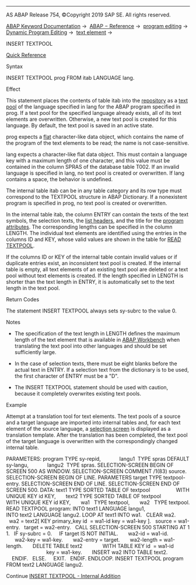   

* * *

AS ABAP Release 754, ©Copyright 2019 SAP SE. All rights reserved.

[ABAP Keyword Documentation](https://help.sap.com/doc/abapdocu_754_index_htm/7.54/en-US/abenabap.htm) →  [ABAP − Reference](https://help.sap.com/doc/abapdocu_754_index_htm/7.54/en-US/abenabap_reference.htm) →  [program editing](https://help.sap.com/doc/abapdocu_754_index_htm/7.54/en-US/abenprogram_editing.htm) →  [Dynamic Program Editing](https://help.sap.com/doc/abapdocu_754_index_htm/7.54/en-US/abenabap_language_dynamic.htm) →  [text element](https://help.sap.com/doc/abapdocu_754_index_htm/7.54/en-US/abentextpool.htm) → 

INSERT TEXTPOOL

[Quick Reference](https://help.sap.com/doc/abapdocu_754_index_htm/7.54/en-US/abapinsert_textpool_shortref.htm)

Syntax

INSERT TEXTPOOL prog FROM itab LANGUAGE lang.

Effect

This statement places the contents of table itab into the [repository](https://help.sap.com/doc/abapdocu_754_index_htm/7.54/en-US/abenrepository_glosry.htm "Glossary Entry") as a [text pool](https://help.sap.com/doc/abapdocu_754_index_htm/7.54/en-US/abentext_pool_glosry.htm "Glossary Entry") of the language specified in lang for the ABAP program specified in prog. If a text pool for the specified language already exists, all of its text elements are overwritten. Otherwise, a new text pool is created for this language. By default, the text pool is saved in an active state.

prog expects a [flat](https://help.sap.com/doc/abapdocu_754_index_htm/7.54/en-US/abenflat_glosry.htm "Glossary Entry") character-like data object, which contains the name of the program of the text elements to be read; the name is not case-sensitive.

lang expects a character-like flat data object. This must contain a language key with a maximum length of one character, and this value must be contained in the column SPRAS of the database table T002. If an invalid language is specified in lang, no text pool is created or overwritten. If lang contains a space, the behavior is undefined.

The internal table itab can be in any table category and its row type must correspond to the TEXTPOOL structure in ABAP Dictionary. If a nonexistent program is specified in prog, no text pool is created or overwritten.

In the internal table itab, the column ENTRY can contain the texts of the text symbols, the selection texts, the [list headers](https://help.sap.com/doc/abapdocu_754_index_htm/7.54/en-US/abenlist_header_glosry.htm "Glossary Entry"), and the title for the [program attributes](https://help.sap.com/doc/abapdocu_754_index_htm/7.54/en-US/abenprogram_attribute_glosry.htm "Glossary Entry"). The corresponding lengths can be specified in the column LENGTH. The individual text elements are identified using the entries in the columns ID and KEY, whose valid values are shown in the table for [READ TEXTPOOL](https://help.sap.com/doc/abapdocu_754_index_htm/7.54/en-US/abapread_textpool.htm).

If the columns ID or KEY of the internal table contain invalid values or if duplicate entries exist, an inconsistent text pool is created. If the internal table is empty, all text elements of an existing text pool are deleted or a text pool without text elements is created. If the length specified in LENGTH is shorter than the text length in ENTRY, it is automatically set to the text length in the text pool.

Return Codes

The statement INSERT TEXTPOOL always sets sy-subrc to the value 0.

Notes

-   The specification of the text length in LENGTH defines the maximum length of the text element that is available in [ABAP Workbench](https://help.sap.com/doc/abapdocu_754_index_htm/7.54/en-US/abenabap_workbench_glosry.htm "Glossary Entry") when translating the text pool into other languages and should be set sufficiently large.
    
-   In the case of selection texts, there must be eight blanks before the actual text in ENTRY. If a selection text from the dictionary is to be used, the first character of ENTRY must be a "D".
    
-   The INSERT TEXTPOOL statement should be used with caution, because it completely overwrites existing text pools.
    

Example

Attempt at a translation tool for text elements. The text pools of a source and a target language are imported into internal tables and, for each text element of the source language, a [selection screen](https://help.sap.com/doc/abapdocu_754_index_htm/7.54/en-US/abenselection_screen_glosry.htm "Glossary Entry") is displayed as a translation template. After the translation has been completed, the text pool of the target language is overwritten with the correspondingly changed internal table.

PARAMETERS: program TYPE sy-repid,
            langu1  TYPE spras DEFAULT sy-langu,
            langu2  TYPE spras.
SELECTION-SCREEN BEGIN OF SCREEN 500 AS WINDOW.
SELECTION-SCREEN COMMENT /1(83) source.
SELECTION-SCREEN BEGIN OF LINE.
PARAMETERS target TYPE textpool-entry.
SELECTION-SCREEN END OF LINE.
SELECTION-SCREEN END OF SCREEN 500.
DATA: text1 TYPE SORTED TABLE OF textpool
                 WITH UNIQUE KEY id KEY,
      text2 TYPE SORTED TABLE OF textpool
                 WITH UNIQUE KEY id KEY,
      wa1   TYPE textpool,
      wa2   TYPE textpool.
READ TEXTPOOL program: INTO text1 LANGUAGE langu1,
                       INTO text2 LANGUAGE langu2.
LOOP AT text1 INTO wa1.
  CLEAR wa2.
  wa2 = text2\[ KEY primary\_key id  = wa1-id key = wa1-key \].
  source = wa1-entry.
  target = wa2-entry.
  CALL SELECTION-SCREEN 500 STARTING AT 1 1.
  IF sy-subrc = 0.
    IF target IS NOT INITIAL.
      wa2-id = wa1-id.
      wa2-key = wa1-key.
      wa2-entry = target.
      wa2-length = wa1-length.
      DELETE TABLE text2
             WITH TABLE KEY id  = wa1-id
                            key = wa1-key.
      INSERT wa2 INTO TABLE text2.
    ENDIF.
  ELSE.
    EXIT.
  ENDIF.
ENDLOOP.
INSERT TEXTPOOL program FROM text2 LANGUAGE langu2.

Continue
[INSERT TEXTPOOL - Internal Addition](https://help.sap.com/doc/abapdocu_754_index_htm/7.54/en-US/abapinsert_textpool_internal.htm)